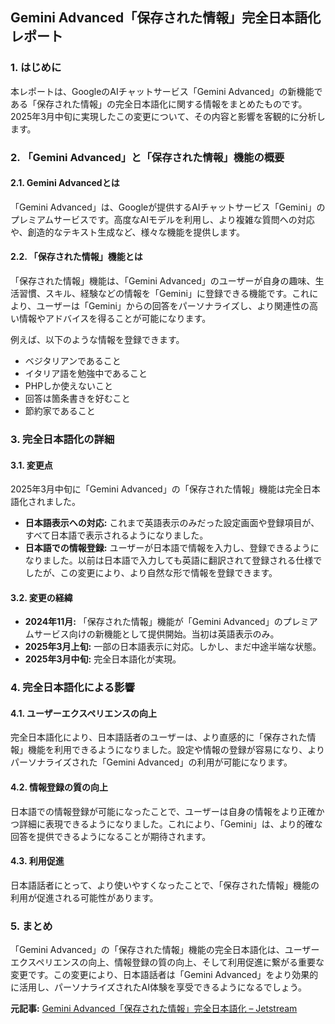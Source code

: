 ## Gemini Advanced「保存された情報」完全日本語化レポート

### 1. はじめに

本レポートは、GoogleのAIチャットサービス「Gemini Advanced」の新機能である「保存された情報」の完全日本語化に関する情報をまとめたものです。2025年3月中旬に実現したこの変更について、その内容と影響を客観的に分析します。

### 2. 「Gemini Advanced」と「保存された情報」機能の概要

#### 2.1. Gemini Advancedとは

「Gemini Advanced」は、Googleが提供するAIチャットサービス「Gemini」のプレミアムサービスです。高度なAIモデルを利用し、より複雑な質問への対応や、創造的なテキスト生成など、様々な機能を提供します。

#### 2.2. 「保存された情報」機能とは

「保存された情報」機能は、「Gemini Advanced」のユーザーが自身の趣味、生活習慣、スキル、経験などの情報を「Gemini」に登録できる機能です。これにより、ユーザーは「Gemini」からの回答をパーソナライズし、より関連性の高い情報やアドバイスを得ることが可能になります。

例えば、以下のような情報を登録できます。

* ベジタリアンであること
* イタリア語を勉強中であること
* PHPしか使えないこと
* 回答は箇条書きを好むこと
* 節約家であること

### 3. 完全日本語化の詳細

#### 3.1. 変更点

2025年3月中旬に「Gemini Advanced」の「保存された情報」機能は完全日本語化されました。

* **日本語表示への対応:** これまで英語表示のみだった設定画面や登録項目が、すべて日本語で表示されるようになりました。
* **日本語での情報登録:** ユーザーが日本語で情報を入力し、登録できるようになりました。以前は日本語で入力しても英語に翻訳されて登録される仕様でしたが、この変更により、より自然な形で情報を登録できます。

#### 3.2. 変更の経緯

* **2024年11月:** 「保存された情報」機能が「Gemini Advanced」のプレミアムサービス向けの新機能として提供開始。当初は英語表示のみ。
* **2025年3月上旬:** 一部の日本語表示に対応。しかし、まだ中途半端な状態。
* **2025年3月中旬:** 完全日本語化が実現。

### 4. 完全日本語化による影響

#### 4.1. ユーザーエクスペリエンスの向上

完全日本語化により、日本語話者のユーザーは、より直感的に「保存された情報」機能を利用できるようになりました。設定や情報の登録が容易になり、よりパーソナライズされた「Gemini Advanced」の利用が可能になります。

#### 4.2. 情報登録の質の向上

日本語での情報登録が可能になったことで、ユーザーは自身の情報をより正確かつ詳細に表現できるようになりました。これにより、「Gemini」は、より的確な回答を提供できるようになることが期待されます。

#### 4.3. 利用促進

日本語話者にとって、より使いやすくなったことで、「保存された情報」機能の利用が促進される可能性があります。

### 5. まとめ

「Gemini Advanced」の「保存された情報」機能の完全日本語化は、ユーザーエクスペリエンスの向上、情報登録の質の向上、そして利用促進に繋がる重要な変更です。この変更により、日本語話者は「Gemini Advanced」をより効果的に活用し、パーソナライズされたAI体験を享受できるようになるでしょう。


**元記事:** [Gemini Advanced「保存された情報」完全日本語化 – Jetstream](https://jetstream.blog/archives/196380)